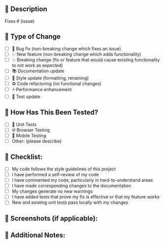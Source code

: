 ## 💖 Description
<!-- Please include a summary of the changes and which issue is being fixed. -->

Fixes # (issue)

## 🌟 Type of Change
<!-- Please delete options that are not relevant. -->

- [ ] 🐛 Bug fix (non-breaking change which fixes an issue)
- [ ] ✨ New feature (non-breaking change which adds functionality)
- [ ] 💥 Breaking change (fix or feature that would cause existing functionality to not work as expected)
- [ ] 📚 Documentation update
- [ ] 🎨 Style update (formatting, renaming)
- [ ] ♻️ Code refactoring (no functional changes)
- [ ] ⚡ Performance enhancement
- [ ] 🧪 Test update

## 🎯 How Has This Been Tested?
<!-- Please describe the tests that you ran to verify your changes. -->

- [ ] 🧮 Unit Tests
- [ ] 🌐 Browser Testing
- [ ] 📱 Mobile Testing
- [ ] Other: (please describe)

## 📝 Checklist:

- [ ] My code follows the style guidelines of this project
- [ ] I have performed a self-review of my code
- [ ] I have commented my code, particularly in hard-to-understand areas
- [ ] I have made corresponding changes to the documentation
- [ ] My changes generate no new warnings
- [ ] I have added tests that prove my fix is effective or that my feature works
- [ ] New and existing unit tests pass locally with my changes

## 📸 Screenshots (if applicable):

## 🎀 Additional Notes:
